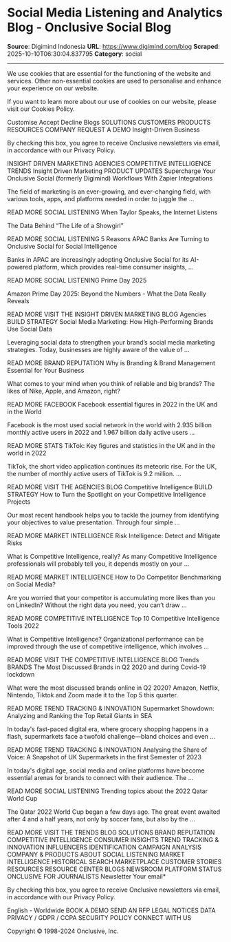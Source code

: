 # Social Media Listening and Analytics Blog - Onclusive Social Blog

**Source**: Digimind Indonesia
**URL**: https://www.digimind.com/blog
**Scraped**: 2025-10-10T06:30:04.837795
**Category**: social

---

We use cookies that are essential for the functioning of the website and services. Other non-essential cookies are used to personalise and enhance your experience on our website.

If you want to learn more about our use of cookies on our website, please visit our Cookies Policy.

Customise
Accept Decline
Blogs
SOLUTIONS 
CUSTOMERS
PRODUCTS 
RESOURCES 
COMPANY 
REQUEST A DEMO
Insight-Driven Business

By checking this box, you agree to receive Onclusive newsletters via email, in accordance with our Privacy Policy.

INSIGHT DRIVEN MARKETING AGENCIES COMPETITIVE INTELLIGENCE TRENDS
Insight Driven
Marketing
PRODUCT UPDATES
Supercharge Your Onclusive Social (formerly Digimind) Workflows With Zapier Integrations

The field of marketing is an ever-growing, and ever-changing field, with various tools, apps, and platforms needed in order to juggle the ...

READ MORE
SOCIAL LISTENING
When Taylor Speaks, the Internet Listens

The Data Behind “The Life of a Showgirl”

READ MORE
SOCIAL LISTENING
5 Reasons APAC Banks Are Turning to Onclusive Social for Social Intelligence

Banks in APAC are increasingly adopting Onclusive Social for its AI-powered platform, which provides real-time consumer insights, ...

READ MORE
SOCIAL LISTENING
Prime Day 2025

Amazon Prime Day 2025: Beyond the Numbers - What the Data Really Reveals

READ MORE
VISIT THE INSIGHT DRIVEN MARKETING BLOG
Agencies
BUILD STRATEGY
Social Media Marketing: How High-Performing Brands Use Social Data

Leveraging social data to strengthen your brand’s social media marketing strategies. Today, businesses are highly aware of the value of ...

READ MORE
BRAND REPUTATION
Why is Branding & Brand Management Essential for Your Business

What comes to your mind when you think of reliable and big brands? The likes of Nike, Apple, and Amazon, right?

READ MORE
FACEBOOK
Facebook essential figures in 2022 in the UK and in the World

Facebook is the most used social network in the world with 2.935 billion monthly active users in 2022 and 1.967 billion daily active users ...

READ MORE
STATS
TikTok: Key figures and statistics in the UK and in the world in 2022

TikTok, the short video application continues its meteoric rise. For the UK, the number of monthly active users of TikTok is 9.2 million. ...

READ MORE
VISIT THE AGENCIES BLOG
Competitive
Intelligence
BUILD STRATEGY
How to Turn the Spotlight on your Competitive Intelligence Projects

Our most recent handbook helps you to tackle the journey from identifying your objectives to value presentation. Through four simple ...

READ MORE
MARKET INTELLIGENCE
Risk Intelligence: Detect and Mitigate Risks

What is Competitive Intelligence, really? As many Competitive Intelligence professionals will probably tell you, it depends mostly on your ...

READ MORE
MARKET INTELLIGENCE
How to Do Competitor Benchmarking on Social Media?

Are you worried that your competitor is accumulating more likes than you on LinkedIn? Without the right data you need, you can’t draw ...

READ MORE
COMPETITIVE INTELLIGENCE
Top 10 Competitive Intelligence Tools 2022

What is Competitive Intelligence? Organizational performance can be improved through the use of competitive intelligence, which involves ...

READ MORE
VISIT THE COMPETITIVE INTELLIGENCE BLOG
Trends
BRANDS
The Most Discussed Brands in Q2 2020 and during Covid-19 lockdown

What were the most discussed brands online in Q2 2020? Amazon, Netflix, Nintendo, Tiktok and Zoom made it to the Top 5 this quarter.

READ MORE
TREND TRACKING & INNOVATION
Supermarket Showdown: Analyzing and Ranking the Top Retail Giants in SEA

In today's fast-paced digital era, where grocery shopping happens in a flash, supermarkets face a twofold challenge—bland choices and even ...

READ MORE
TREND TRACKING & INNOVATION
Analysing the Share of Voice: A Snapshot of UK Supermarkets in the first Semester of 2023

In today's digital age, social media and online platforms have become essential arenas for brands to connect with their audience. The ...

READ MORE
SOCIAL LISTENING
Trending topics about the 2022 Qatar World Cup

The Qatar 2022 World Cup began a few days ago. The great event awaited after 4 and a half years, not only by soccer fans, but also by the ...

READ MORE
VISIT THE TRENDS BLOG
SOLUTIONS
BRAND REPUTATION
COMPETITIVE INTELLIGENCE
CONSUMER INSIGHTS
TREND TRACKING & INNOVATION
INFLUENCERS IDENTIFICATION
CAMPAIGN ANALYSIS
 COMPANY & PRODUCTS
ABOUT
SOCIAL LISTENING
MARKET INTELLIGENCE
HISTORICAL SEARCH
MARKETPLACE
CUSTOMER STORIES
 RESOURCES
RESOURCE CENTER
BLOGS
NEWSROOM
PLATFORM STATUS
ONCLUSIVE FOR JOURNALISTS
Newsletter
Your email*

By checking this box, you agree to receive Onclusive newsletters via email, in accordance with our Privacy Policy.

English - Worldwide
BOOK A DEMO
SEND AN RFP
LEGAL NOTICES
DATA PRIVACY / GDPR / CCPA
SECURITY POLICY
CONNECT WITH US
 
 
 
 
 

Copyright © 1998-2024 Onclusive, Inc.

